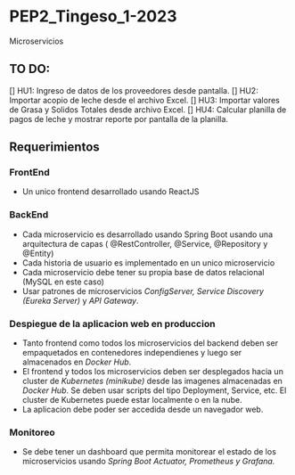 # PEP2_Tingeso_1-2023
Microservicios
## TO DO:
  [] HU1: Ingreso de datos de los proveedores desde pantalla.
  [] HU2: Importar acopio de leche desde el archivo Excel.
  [] HU3: Importar valores de Grasa y Solidos Totales desde archivo Excel.
  [] HU4: Calcular planilla de pagos de leche y mostrar reporte por pantalla de la planilla.
  
## Requerimientos
### FrontEnd
  - Un unico frontend desarrollado usando ReactJS
### BackEnd
  - Cada microservicio es desarrollado usando Spring Boot usando una arquitectura de capas ( @RestController, @Service, @Repository y @Entity)
  - Cada historia de usuario es implementado en un unico microservicio
  - Cada microservicio debe tener su propia base de datos relacional (MySQL en este caso)
  - Usar patrones de microservicios _ConfigServer, Service Discovery (Eureka Server)_ y _API Gateway_.

### Despiegue de la aplicacion web en produccion
  - Tanto frontend como todos los microservicios del backend deben ser empaquetados en contenedores independienes y luego ser almacenados en _Docker Hub_.
  - El frontend y todos los microservicios deben ser desplegados hacia un cluster de _Kubernetes (minikube)_ desde las imagenes almacenadas en _Docker Hub_. Se deben usar scripts del tipo Deployment, Service, etc. El cluster de Kubernetes puede estar localmente o en la nube.
  - La aplicacion debe poder ser accedida desde un navegador web.

### Monitoreo
  - Se debe tener un dashboard que permita monitorear el estado de los microservicios usando _Spring Boot Actuator, Prometheus y Grafana._
